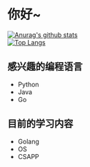 # 你好~

[![Anurag's github stats](https://github-readme-stats.vercel.app/api?username=potassiummmm&show_icons=true&theme=solarized-light)](https://github.com/anuraghazra/github-readme-stats)
<br>
[![Top Langs](https://github-readme-stats.vercel.app/api/top-langs/?username=potassiummmm)](https://github.com/anuraghazra/github-readme-stats)

## 感兴趣的编程语言
* Python
* Java
* Go
## 目前的学习内容
* Golang
* OS
* CSAPP
